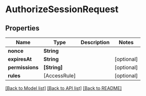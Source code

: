 # AuthorizeSessionRequest

## Properties
Name | Type | Description | Notes
------------ | ------------- | ------------- | -------------
**nonce** | **String** |  | 
**expiresAt** | **String** |  | [optional] 
**permissions** | **[String]** |  | [optional] 
**rules** | [AccessRule] |  | [optional] 

[[Back to Model list]](../README.md#documentation-for-models) [[Back to API list]](../README.md#documentation-for-api-endpoints) [[Back to README]](../README.md)


